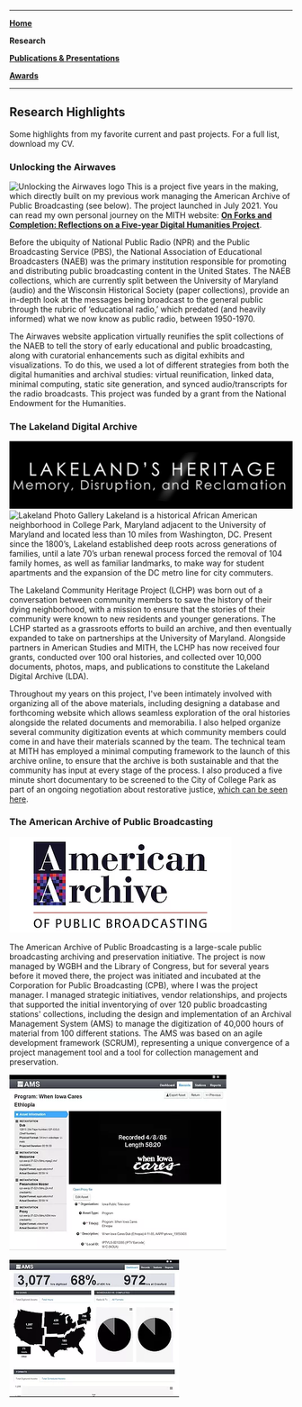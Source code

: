 ------
**[Home](https://ssapienza.github.io/ssapienza/)**  

**Research**  

**[Publications & Presentations](https://www.stephaniesapienza.com/awards-presentations)**  

**[Awards](https://www.stephaniesapienza.com/copy-of-awards-presentations)**  

-----
## Research Highlights

Some highlights from my favorite current and past projects. For a full list, download my CV.

### Unlocking the Airwaves ###
![Unlocking the Airwaves logo](https://mith.umd.edu/static/546d9202d06dddb774053499a504b299/e2891/header_uta.webp)
This is a project five years in the making, which directly built on my previous work managing the American Archive of Public Broadcasting (see below). The project launched in July 2021. You can read my own personal journey on the MITH website: **[On Forks and Completion: Reflections on a Five-year Digital Humanities Project](https://mith.umd.edu/news/unlocking-the-airwaves-launch/)**.

Before the ubiquity of National Public Radio (NPR) and the Public Broadcasting Service (PBS), the National Association of Educational Broadcasters (NAEB) was the primary institution responsible for promoting and distributing public broadcasting content in the United States. The NAEB collections, which are currently split between the University of Maryland (audio) and the Wisconsin Historical Society (paper collections), provide an in-depth look at the messages being broadcast to the general public through the rubric of ‘educational radio,’ which predated (and heavily informed) what we now know as public radio, between 1950-1970. 

The Airwaves website application virtually reunifies the split collections of the NAEB to tell the story of early educational and public broadcasting, along with curatorial enhancements such as digital exhibits and visualizations. To do this, we used a lot of different strategies from both the digital humanities and archival studies: virtual reunification, linked data, minimal computing, static site generation, and synced audio/transcripts for the radio broadcasts. This project was funded by a grant from the National Endowment for the Humanities.

### The Lakeland Digital Archive ###
![Lakeland Video Logo](/images/lakeland-heritage.PNG)
![Lakeland Photo Gallery](/images/lakeland-gallery.PNG)
Lakeland is a historical African American neighborhood in College Park, Maryland adjacent to the University of Maryland and located less than 10 miles from Washington, DC. Present since the 1800’s, Lakeland established deep roots across generations of families, until a late 70’s urban renewal process forced the removal of 104 family homes, as well as familiar landmarks, to make way for student apartments and the expansion of the DC metro line for city commuters. 

The Lakeland Community Heritage Project (LCHP) was born out of a conversation between community members to save the history of their dying neighborhood, with a mission to ensure that the stories of their community were known to new residents and younger generations. The LCHP started as a grassroots efforts to build an archive, and then eventually expanded to take on partnerships at the University of Maryland. Alongside partners in American Studies and MITH, the LCHP has now received four grants, conducted over 100 oral histories, and collected over 10,000 documents, photos, maps, and publications to constitute the Lakeland Digital Archive (LDA).

Throughout my years on this project, I've been intimately involved with organizing all of the above materials, including designing a database and forthcoming website which allows seamless exploration of the oral histories alongside the related documents and memorabilia. I also helped organize several community digitization events at which community members could come in and have their materials scanned by the team. The technical team at MITH has employed a minimal computing framework to the launch of this archive online, to ensure that the archive is both sustainable and that the community has input at every stage of the process. I also produced a five minute short documentary to be screened to the City of College Park as part of an ongoing negotiation about restorative justice, [which can be seen here](https://vimeo.com/467789439).

### The American Archive of Public Broadcasting ###
![American Archive Logo](/images/american-archive-logo.webp)  

The American Archive of Public Broadcasting is a large-scale public broadcasting archiving and preservation initiative. The project is now managed by WGBH and the Library of Congress, but for several years before it moved there, the project was initiated and incubated at the Corporation for Public Broadcasting (CPB), where I was the project manager. I managed strategic initiatives, vendor relationships, and projects that supported the initial inventorying of over 120 public broadcasting stations' collections, including the design and implementation of an Archival Management System (AMS) to manage the digitization of 40,000 hours of material from 100 different stations. The AMS was based on an agile development framework (SCRUM), representing a unique convergence of a project management tool and a tool for collection management and preservation.

![AMS Screencap1](/images/ams-screencap1.webp)  

![AMS Screencap2](/images/ams-screencap2.webp)
